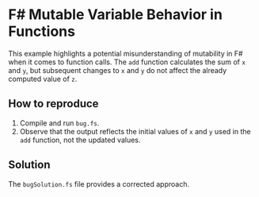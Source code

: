 # F# Mutable Variable Behavior in Functions

This example highlights a potential misunderstanding of mutability in F# when it comes to function calls.  The `add` function calculates the sum of `x` and `y`, but subsequent changes to `x` and `y` do not affect the already computed value of `z`.

## How to reproduce

1. Compile and run `bug.fs`.
2. Observe that the output reflects the initial values of `x` and `y` used in the `add` function, not the updated values.

## Solution

The `bugSolution.fs` file provides a corrected approach.